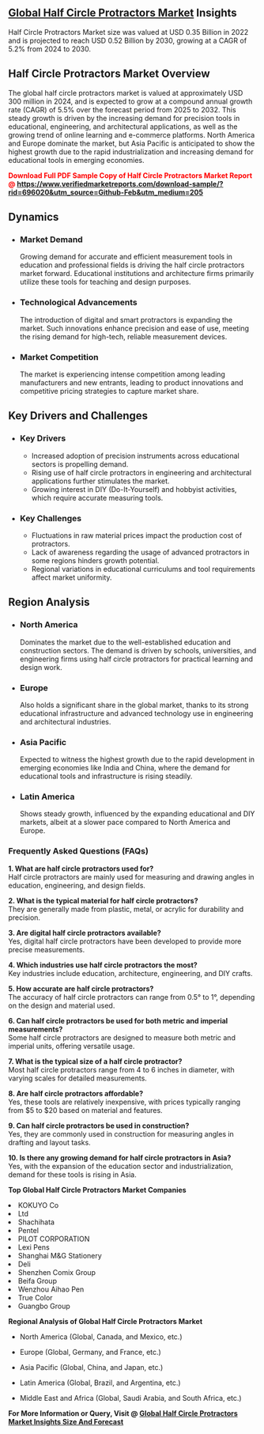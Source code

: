 <h2><a href="https://www.verifiedmarketreports.com/download-sample/?rid=696020&amp;utm_source=Github&amp;utm_medium=205" target="_blank">Global Half Circle Protractors Market</a> Insights</h2><p>Half Circle Protractors Market size was valued at USD 0.35 Billion in 2022 and is projected to reach USD 0.52 Billion by 2030, growing at a CAGR of 5.2% from 2024 to 2030.</p><p><h2>Half Circle Protractors Market Overview</h2> <p>The global half circle protractors market is valued at approximately USD 300 million in 2024, and is expected to grow at a compound annual growth rate (CAGR) of 5.5% over the forecast period from 2025 to 2032. This steady growth is driven by the increasing demand for precision tools in educational, engineering, and architectural applications, as well as the growing trend of online learning and e-commerce platforms. North America and Europe dominate the market, but Asia Pacific is anticipated to show the highest growth due to the rapid industrialization and increasing demand for educational tools in emerging economies.</p> <p><b><p><span class=""><span style="color: #ff0000;"><strong>Download Full PDF Sample Copy of Half Circle Protractors Market Report</strong> @ </span><a href="https://www.verifiedmarketreports.com/download-sample/?rid=696020&amp;utm_source=Github-Feb&amp;utm_medium=205" target="_blank">https://www.verifiedmarketreports.com/download-sample/?rid=696020&amp;utm_source=Github-Feb&amp;utm_medium=205</a></span></p></b></p> <h2>Dynamics</h2> <ul> <li><h3>Market Demand</h3> Growing demand for accurate and efficient measurement tools in education and professional fields is driving the half circle protractors market forward. Educational institutions and architecture firms primarily utilize these tools for teaching and design purposes.</li> <li><h3>Technological Advancements</h3> The introduction of digital and smart protractors is expanding the market. Such innovations enhance precision and ease of use, meeting the rising demand for high-tech, reliable measurement devices.</li> <li><h3>Market Competition</h3> The market is experiencing intense competition among leading manufacturers and new entrants, leading to product innovations and competitive pricing strategies to capture market share.</li> </ul> <h2>Key Drivers and Challenges</h2> <ul> <li><h3>Key Drivers</h3> <ul> <li>Increased adoption of precision instruments across educational sectors is propelling demand.</li> <li>Rising use of half circle protractors in engineering and architectural applications further stimulates the market.</li> <li>Growing interest in DIY (Do-It-Yourself) and hobbyist activities, which require accurate measuring tools.</li> </ul> </li> <li><h3>Key Challenges</h3> <ul> <li>Fluctuations in raw material prices impact the production cost of protractors.</li> <li>Lack of awareness regarding the usage of advanced protractors in some regions hinders growth potential.</li> <li>Regional variations in educational curriculums and tool requirements affect market uniformity.</li> </ul> </li> </ul> <h2>Region Analysis</h2> <ul> <li><h3>North America</h3> Dominates the market due to the well-established education and construction sectors. The demand is driven by schools, universities, and engineering firms using half circle protractors for practical learning and design work.</li> <li><h3>Europe</h3> Also holds a significant share in the global market, thanks to its strong educational infrastructure and advanced technology use in engineering and architectural industries.</li> <li><h3>Asia Pacific</h3> Expected to witness the highest growth due to the rapid development in emerging economies like India and China, where the demand for educational tools and infrastructure is rising steadily.</li> <li><h3>Latin America</h3> Shows steady growth, influenced by the expanding educational and DIY markets, albeit at a slower pace compared to North America and Europe.</li> </ul> <h3>Frequently Asked Questions (FAQs)</h3> <p><b>1. What are half circle protractors used for?</b><br> Half circle protractors are mainly used for measuring and drawing angles in education, engineering, and design fields.</p> <p><b>2. What is the typical material for half circle protractors?</b><br> They are generally made from plastic, metal, or acrylic for durability and precision.</p> <p><b>3. Are digital half circle protractors available?</b><br> Yes, digital half circle protractors have been developed to provide more precise measurements.</p> <p><b>4. Which industries use half circle protractors the most?</b><br> Key industries include education, architecture, engineering, and DIY crafts.</p> <p><b>5. How accurate are half circle protractors?</b><br> The accuracy of half circle protractors can range from 0.5° to 1°, depending on the design and material used.</p> <p><b>6. Can half circle protractors be used for both metric and imperial measurements?</b><br> Some half circle protractors are designed to measure both metric and imperial units, offering versatile usage.</p> <p><b>7. What is the typical size of a half circle protractor?</b><br> Most half circle protractors range from 4 to 6 inches in diameter, with varying scales for detailed measurements.</p> <p><b>8. Are half circle protractors affordable?</b><br> Yes, these tools are relatively inexpensive, with prices typically ranging from $5 to $20 based on material and features.</p> <p><b>9. Can half circle protractors be used in construction?</b><br> Yes, they are commonly used in construction for measuring angles in drafting and layout tasks.</p> <p><b>10. Is there any growing demand for half circle protractors in Asia?</b><br> Yes, with the expansion of the education sector and industrialization, demand for these tools is rising in Asia.</p> </p><p><strong>Top Global Half Circle Protractors Market Companies</strong></p><div data-test-id=""><p><li>KOKUYO Co</li><li>Ltd</li><li> Shachihata</li><li> Pentel</li><li> PILOT CORPORATION</li><li> Lexi Pens</li><li> Shanghai M&G Stationery</li><li> Deli</li><li> Shenzhen Comix Group</li><li> Beifa Group</li><li> Wenzhou Aihao Pen</li><li> True Color</li><li> Guangbo Group</li></p><div><strong>Regional Analysis of&nbsp;Global Half Circle Protractors Market</strong></div><ul><li dir="ltr"><p dir="ltr">North America&nbsp;(Global, Canada, and Mexico, etc.)</p></li><li dir="ltr"><p dir="ltr">Europe (Global, Germany, and France, etc.)</p></li><li dir="ltr"><p dir="ltr">Asia Pacific&nbsp;(Global, China, and Japan, etc.)</p></li><li dir="ltr"><p dir="ltr">Latin America&nbsp;(Global, Brazil, and Argentina, etc.)</p></li><li dir="ltr">Middle East and Africa&nbsp;(Global, Saudi Arabia, and South Africa, etc.)</li></ul><p><strong>For More Information or Query, Visit @&nbsp;</strong><strong><a href="https://www.verifiedmarketreports.com/product/half-circle-protractors-market/?utm_source=Github&amp;utm_medium=205" target="_blank">Global Half Circle Protractors Market Insights Size And Forecast</a></strong></p></div>

